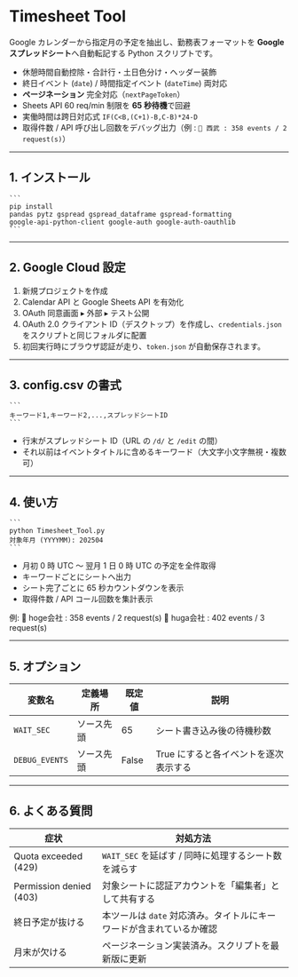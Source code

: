 # Timesheet Tool

Google カレンダーから指定月の予定を抽出し、勤務表フォーマットを **Google スプレッドシート**へ自動転記する Python スクリプトです。

- 休憩時間自動控除・合計行・土日色分け・ヘッダー装飾  
- 終日イベント (`date`) / 時間指定イベント (`dateTime`) 両対応  
- **ページネーション** 完全対応（`nextPageToken`）  
- Sheets API 60 req/min 制限を **65 秒待機**で回避  
- 実働時間は跨日対応式 `IF(C<B,(C+1)-B,C-B)*24-D`  
- 取得件数 / API 呼び出し回数をデバッグ出力（例 : `📆 西武 : 358 events / 2 request(s)`）

---

## 1. インストール

<pre><code>```
pip install
pandas pytz gspread gspread_dataframe gspread-formatting
google-api-python-client google-auth google-auth-oauthlib
```</code></pre>

---

## 2. Google Cloud 設定

1. 新規プロジェクトを作成  
2. Calendar API と Google Sheets API を有効化  
3. OAuth 同意画面 ▸ 外部 ▸ テスト公開  
4. OAuth 2.0 クライアント ID（デスクトップ）を作成し、`credentials.json` をスクリプトと同じフォルダに配置  
5. 初回実行時にブラウザ認証が走り、`token.json` が自動保存されます。

---

## 3. config.csv の書式

<pre><code>```
キーワード1,キーワード2,...,スプレッドシートID 
```</code></pre>

- 行末がスプレッドシート ID（URL の `/d/` と `/edit` の間）  
- それ以前はイベントタイトルに含めるキーワード（大文字小文字無視・複数可）

---

## 4. 使い方

<pre><code>```
python Timesheet_Tool.py
対象年月 (YYYYMM): 202504
```</code></pre>

- 月初 0 時 UTC 〜 翌月 1 日 0 時 UTC の予定を全件取得  
- キーワードごとにシートへ出力  
- シート完了ごとに 65 秒カウントダウンを表示  
- 取得件数 / API コール回数を集計表示  

例:
📆 hoge会社 : 358 events / 2 request(s) 
📆 huga会社 : 402 events / 3 request(s)

---

## 5. オプション

| 変数名         | 定義場所   | 既定値 | 説明                                        |
|----------------|------------|--------|---------------------------------------------|
| `WAIT_SEC`     | ソース先頭 | 65     | シート書き込み後の待機秒数                  |
| `DEBUG_EVENTS` | ソース先頭 | False  | True にすると各イベントを逐次表示する       |

---

## 6. よくある質問

| 症状                       | 対処方法                                                         |
|----------------------------|------------------------------------------------------------------|
| Quota exceeded (429)       | `WAIT_SEC` を延ばす / 同時に処理するシート数を減らす              |
| Permission denied (403)    | 対象シートに認証アカウントを「編集者」として共有する             |
| 終日予定が抜ける           | 本ツールは `date` 対応済み。タイトルにキーワードが含まれているか確認 |
| 月末が欠ける               | ページネーション実装済み。スクリプトを最新版に更新               |

